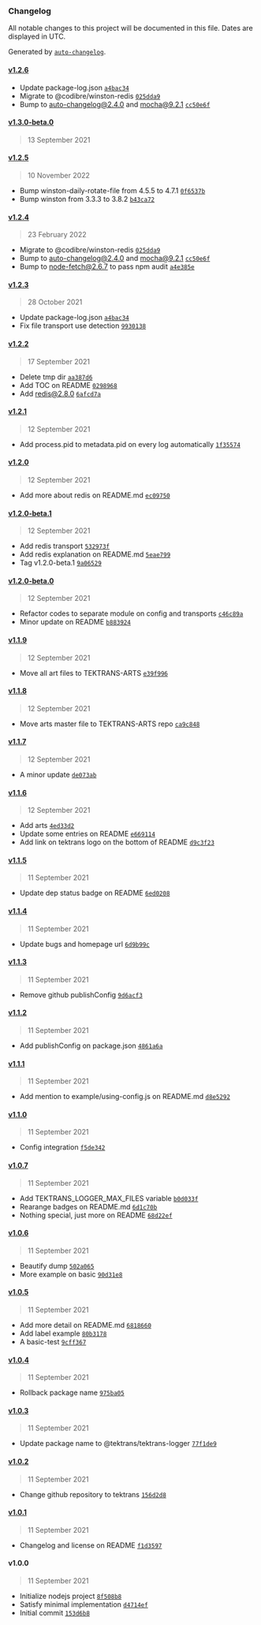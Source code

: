 ### Changelog

All notable changes to this project will be documented in this file. Dates are displayed in UTC.

Generated by [`auto-changelog`](https://github.com/CookPete/auto-changelog).

#### [v1.2.6](https://github.com/tektrans/tektrans-logger/compare/v1.3.0-beta.0...v1.2.6)

- Update package-log.json [`a4bac34`](https://github.com/tektrans/tektrans-logger/commit/a4bac34f98f282c7db3501dbd71562ab4669856a)
- Migrate to @codibre/winston-redis [`025dda9`](https://github.com/tektrans/tektrans-logger/commit/025dda92b2d69de94ec2e002f0c77fab52c0b2f0)
- Bump to auto-changelog@2.4.0 and mocha@9.2.1 [`cc50e6f`](https://github.com/tektrans/tektrans-logger/commit/cc50e6f526ad2f0e34aa619f0848619c08c5ef77)

#### [v1.3.0-beta.0](https://github.com/tektrans/tektrans-logger/compare/v1.2.5...v1.3.0-beta.0)

> 13 September 2021

#### [v1.2.5](https://github.com/tektrans/tektrans-logger/compare/v1.2.4...v1.2.5)

> 10 November 2022

- Bump winston-daily-rotate-file from 4.5.5 to 4.7.1 [`0f6537b`](https://github.com/tektrans/tektrans-logger/commit/0f6537b627fea8113c28dd0712858504e7522732)
- Bump winston from 3.3.3 to 3.8.2 [`b43ca72`](https://github.com/tektrans/tektrans-logger/commit/b43ca72490eb226bd127ef85e641cf38318d182f)

#### [v1.2.4](https://github.com/tektrans/tektrans-logger/compare/v1.2.3...v1.2.4)

> 23 February 2022

- Migrate to @codibre/winston-redis [`025dda9`](https://github.com/tektrans/tektrans-logger/commit/025dda92b2d69de94ec2e002f0c77fab52c0b2f0)
- Bump to auto-changelog@2.4.0 and mocha@9.2.1 [`cc50e6f`](https://github.com/tektrans/tektrans-logger/commit/cc50e6f526ad2f0e34aa619f0848619c08c5ef77)
- Bump to node-fetch@2.6.7 to pass npm audit [`a4e385e`](https://github.com/tektrans/tektrans-logger/commit/a4e385e6be8a0bc1416d22e9875626daaeee2049)

#### [v1.2.3](https://github.com/tektrans/tektrans-logger/compare/v1.2.2...v1.2.3)

> 28 October 2021

- Update package-log.json [`a4bac34`](https://github.com/tektrans/tektrans-logger/commit/a4bac34f98f282c7db3501dbd71562ab4669856a)
- Fix file transport use detection [`9930138`](https://github.com/tektrans/tektrans-logger/commit/99301387ca3f16d87ce55c9cf49de0b1f361bb93)

#### [v1.2.2](https://github.com/tektrans/tektrans-logger/compare/v1.2.1...v1.2.2)

> 17 September 2021

- Delete tmp dir [`aa387d6`](https://github.com/tektrans/tektrans-logger/commit/aa387d62ec73ca00636c469de36d924b1460c0aa)
- Add TOC on README [`0298968`](https://github.com/tektrans/tektrans-logger/commit/0298968bdb85ba7010bade33886edee00c5cb047)
- Add redis@2.8.0 [`6afcd7a`](https://github.com/tektrans/tektrans-logger/commit/6afcd7a08e9d1aa51e9fcc8323cdaa69515132e6)

#### [v1.2.1](https://github.com/tektrans/tektrans-logger/compare/v1.2.0...v1.2.1)

> 12 September 2021

- Add process.pid to metadata.pid on every log automatically [`1f35574`](https://github.com/tektrans/tektrans-logger/commit/1f35574078067dea3ddacf73421168a903f99835)

#### [v1.2.0](https://github.com/tektrans/tektrans-logger/compare/v1.2.0-beta.1...v1.2.0)

> 12 September 2021

- Add more about redis on README.md [`ec09750`](https://github.com/tektrans/tektrans-logger/commit/ec09750f063882792a8db8bb3e32ce3362dde71b)

#### [v1.2.0-beta.1](https://github.com/tektrans/tektrans-logger/compare/v1.2.0-beta.0...v1.2.0-beta.1)

> 12 September 2021

- Add redis transport [`532973f`](https://github.com/tektrans/tektrans-logger/commit/532973f296b76f24dad0a2b81ebf908eccab6544)
- Add redis explanation on README.md [`5eae799`](https://github.com/tektrans/tektrans-logger/commit/5eae799da35065a4360e5354423f385033f70be1)
- Tag v1.2.0-beta.1 [`9a06529`](https://github.com/tektrans/tektrans-logger/commit/9a065297394687c676482896881c3ac18c438387)

#### [v1.2.0-beta.0](https://github.com/tektrans/tektrans-logger/compare/v1.1.9...v1.2.0-beta.0)

> 12 September 2021

- Refactor codes to separate module on config and transports [`c46c89a`](https://github.com/tektrans/tektrans-logger/commit/c46c89a112dbb6a998329caa4abdea4e9f3e36d0)
- Minor update on README [`b883924`](https://github.com/tektrans/tektrans-logger/commit/b8839248f093eb1d13ddca1784783ac1505870b1)

#### [v1.1.9](https://github.com/tektrans/tektrans-logger/compare/v1.1.8...v1.1.9)

> 12 September 2021

- Move all art files to TEKTRANS-ARTS [`e39f996`](https://github.com/tektrans/tektrans-logger/commit/e39f996cecc1a518ac8bd4c5daebd2094e1e3d1d)

#### [v1.1.8](https://github.com/tektrans/tektrans-logger/compare/v1.1.7...v1.1.8)

> 12 September 2021

- Move arts master file to TEKTRANS-ARTS repo [`ca9c848`](https://github.com/tektrans/tektrans-logger/commit/ca9c848223f7d61826426a5298f8d68cf380e563)

#### [v1.1.7](https://github.com/tektrans/tektrans-logger/compare/v1.1.6...v1.1.7)

> 12 September 2021

- A minor update [`de073ab`](https://github.com/tektrans/tektrans-logger/commit/de073abc0a54411e34771fbbc3355edd7d94b84e)

#### [v1.1.6](https://github.com/tektrans/tektrans-logger/compare/v1.1.5...v1.1.6)

> 12 September 2021

- Add arts [`4ed33d2`](https://github.com/tektrans/tektrans-logger/commit/4ed33d273fa3f773434e51d0f821d349d69ada54)
- Update some entries on README [`e669114`](https://github.com/tektrans/tektrans-logger/commit/e669114058eb4deb27d3c8d311c0c587249fcf59)
- Add link on tektrans logo on the bottom of README [`d9c3f23`](https://github.com/tektrans/tektrans-logger/commit/d9c3f23bab58e52fe3206931793ca592a3c2d11d)

#### [v1.1.5](https://github.com/tektrans/tektrans-logger/compare/v1.1.4...v1.1.5)

> 11 September 2021

- Update dep status badge on README [`6ed0208`](https://github.com/tektrans/tektrans-logger/commit/6ed020873f0d33ec114bc86b16028c55f02aca2e)

#### [v1.1.4](https://github.com/tektrans/tektrans-logger/compare/v1.1.3...v1.1.4)

> 11 September 2021

- Update bugs and homepage url [`6d9b99c`](https://github.com/tektrans/tektrans-logger/commit/6d9b99c42723d83d99978d22f6e04a3e80dc2dbc)

#### [v1.1.3](https://github.com/tektrans/tektrans-logger/compare/v1.1.2...v1.1.3)

> 11 September 2021

- Remove github publishConfig [`9d6acf3`](https://github.com/tektrans/tektrans-logger/commit/9d6acf374fd885998fc0f8647c79adaa82d1c70d)

#### [v1.1.2](https://github.com/tektrans/tektrans-logger/compare/v1.1.1...v1.1.2)

> 11 September 2021

- Add publishConfig on package.json [`4861a6a`](https://github.com/tektrans/tektrans-logger/commit/4861a6a077cc82c496bad65becccbb3ce2e780f2)

#### [v1.1.1](https://github.com/tektrans/tektrans-logger/compare/v1.1.0...v1.1.1)

> 11 September 2021

- Add mention to example/using-config.js on README.md [`d8e5292`](https://github.com/tektrans/tektrans-logger/commit/d8e52928c3f594242c55c5e44bedfa70429eaa84)

#### [v1.1.0](https://github.com/tektrans/tektrans-logger/compare/v1.0.7...v1.1.0)

> 11 September 2021

- Config integration [`f5de342`](https://github.com/tektrans/tektrans-logger/commit/f5de3429b3c0a8d46da76f0564969fee1d54284f)

#### [v1.0.7](https://github.com/tektrans/tektrans-logger/compare/v1.0.6...v1.0.7)

> 11 September 2021

- Add TEKTRANS_LOGGER_MAX_FILES variable [`b0d033f`](https://github.com/tektrans/tektrans-logger/commit/b0d033fd4aa5d877f49e97be0ed2195e887e28cd)
- Rearange badges on README.md [`6d1c70b`](https://github.com/tektrans/tektrans-logger/commit/6d1c70b4b2ec6e4e4d60f6c6eb4d4f5edfa122d6)
- Nothing special, just more on README [`68d22ef`](https://github.com/tektrans/tektrans-logger/commit/68d22ef1883551b8aaa4c532b77b690007552f41)

#### [v1.0.6](https://github.com/tektrans/tektrans-logger/compare/v1.0.5...v1.0.6)

> 11 September 2021

- Beautify dump [`502a065`](https://github.com/tektrans/tektrans-logger/commit/502a065f502068f676df9122fe63275838f07be8)
- More example on basic [`90d31e8`](https://github.com/tektrans/tektrans-logger/commit/90d31e8c2b97185b07b61b2ded35545b5ea1c4bd)

#### [v1.0.5](https://github.com/tektrans/tektrans-logger/compare/v1.0.4...v1.0.5)

> 11 September 2021

- Add more detail on README.md [`6818660`](https://github.com/tektrans/tektrans-logger/commit/68186606d9ea8b4c2c92e95506999f2b7cf1fc2b)
- Add label example [`80b3178`](https://github.com/tektrans/tektrans-logger/commit/80b31789aef7eebb8a20d355a186cdee51b96733)
- A basic-test [`9cff367`](https://github.com/tektrans/tektrans-logger/commit/9cff36799b1332853d13e67bf339052f10d95d16)

#### [v1.0.4](https://github.com/tektrans/tektrans-logger/compare/v1.0.3...v1.0.4)

> 11 September 2021

- Rollback package name [`975ba05`](https://github.com/tektrans/tektrans-logger/commit/975ba053245e4b183a3010e04c9b185a1bfbaa6a)

#### [v1.0.3](https://github.com/tektrans/tektrans-logger/compare/v1.0.2...v1.0.3)

> 11 September 2021

- Update package name to @tektrans/tektrans-logger [`77f1de9`](https://github.com/tektrans/tektrans-logger/commit/77f1de9c2fe10c453ddb78e28ea9e5f477615620)

#### [v1.0.2](https://github.com/tektrans/tektrans-logger/compare/v1.0.1...v1.0.2)

> 11 September 2021

- Change github repository to tektrans [`156d2d8`](https://github.com/tektrans/tektrans-logger/commit/156d2d8069fde0f0875edae4f776ef91961a84b1)

#### [v1.0.1](https://github.com/tektrans/tektrans-logger/compare/v1.0.0...v1.0.1)

> 11 September 2021

- Changelog and license on README [`f1d3597`](https://github.com/tektrans/tektrans-logger/commit/f1d35973da17e8abe92012a51ddb7e3e6fae42b6)

#### v1.0.0

> 11 September 2021

- Initialize nodejs project [`8f508b8`](https://github.com/tektrans/tektrans-logger/commit/8f508b8f13d8812f5c784e9783a5bc4b9e991154)
- Satisfy minimal implementation [`d4714ef`](https://github.com/tektrans/tektrans-logger/commit/d4714efb3323e575b5e4ee4dd22fcb6dac59ced0)
- Initial commit [`153d6b8`](https://github.com/tektrans/tektrans-logger/commit/153d6b8f7493ecc35b37c3e8376a762a183fd1f0)
